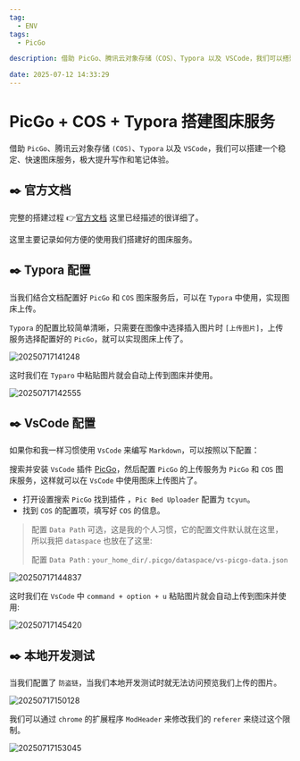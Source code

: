 ```yaml
---
tag:
  - ENV
tags:
  - PicGo

description: 借助 PicGo、腾讯云对象存储（COS）、Typora 以及 VSCode，我们可以搭建一个稳定、快速图床服务，极大提升写作和笔记体验。

date: 2025-07-12 14:33:29
---
```


# PicGo + COS + Typora 搭建图床服务

借助 `PicGo`、腾讯云对象存储 `(COS)`、`Typora` 以及 `VSCode`，我们可以搭建一个稳定、快速图床服务，极大提升写作和笔记体验。

## ✒️ 官方文档

完整的搭建过程 👉[官方文档](https://cloud.tencent.com/document/product/436/74373) 这里已经描述的很详细了。

这里主要记录如何方便的使用我们搭建好的图床服务。

## ✒️ Typora 配置

当我们结合文档配置好 `PicGo` 和 `COS` 图床服务后，可以在 `Typora` 中使用，实现图床上传。

`Typora` 的配置比较简单清晰，只需要在图像中选择插入图片时 `[上传图片]`，上传服务选择配置好的 `PicGo`，就可以实现图床上传了。

![20250717141248](http://images.qiuyouyou.cn/notes/20250717141248.png)

这时我们在 `Typaro` 中粘贴图片就会自动上传到图床并使用。

![20250717142555](http://images.qiuyouyou.cn/notes/20250717142555.png)

## ✒️ VsCode 配置

如果你和我一样习惯使用 `VsCode` 来编写 `Markdown`，可以按照以下配置：

搜索并安装 `VsCode` 插件 [PicGo](https://marketplace.visualstudio.com/items?itemName=Spades.vs-picgo)，然后配置 `PicGo` 的上传服务为 `PicGo` 和 `COS` 图床服务，这样就可以在 `VsCode` 中使用图床上传图片了。

- 打开设置搜索 `PicGo` 找到插件 ，`Pic Bed Uploader` 配置为 `tcyun`。
- 找到 `COS` 的配置项，填写好 `COS` 的信息。

> 配置 `Data Path` 可选，这是我的个人习惯，它的配置文件默认就在这里，所以我把 `dataspace` 也放在了这里:
>
> 配置 `Data Path` : `your_home_dir/.picgo/dataspace/vs-picgo-data.json`

![20250717144837](http://images.qiuyouyou.cn/notes/20250717144837.png)

这时我们在 `VsCode` 中 `command + option + u` 粘贴图片就会自动上传到图床并使用:

![20250717145420](http://images.qiuyouyou.cn/notes/20250717145420.png)

## ✒️ 本地开发测试

当我们配置了 `防盗链`，当我们本地开发测试时就无法访问预览我们上传的图片。

![20250717150128](http://images.qiuyouyou.cn/notes/20250717150128.png)

我们可以通过 `chrome` 的扩展程序 `ModHeader` 来修改我们的 `referer` 来绕过这个限制。

![20250717153045](http://images.qiuyouyou.cn/notes/20250717153045.png)
